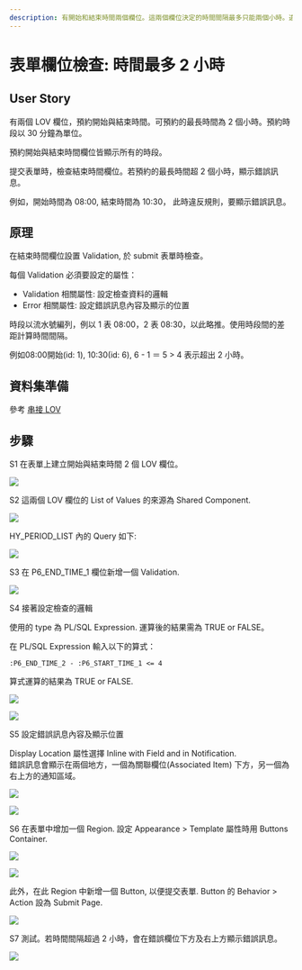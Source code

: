 ```yaml
---
description: 有開始和結束時間兩個欄位。這兩個欄位決定的時間間隔最多只能兩個小時。違反規則時，在表單上顯示錯誤訊息，表單資料不會 submit。
---
```


# 表單欄位檢查: 時間最多 2 小時

## User Story

有兩個 LOV 欄位，預約開始與結束時間。可預約的最長時間為 2 個小時。預約時段以 30 分鐘為單位。

預約開始與結束時間欄位皆顯示所有的時段。

提交表單時，檢查結束時間欄位。若預約的最長時間超 2 個小時，顯示錯誤訊息。

例如，開始時間為 08:00, 結束時間為 10:30， 此時違反規則，要顯示錯誤訊息。



## 原理

在結束時間欄位設置 Validation, 於 submit 表單時檢查。

每個 Validation 必須要設定的屬性：

* Validation 相關屬性: 設定檢查資料的邏輯
* Error 相關屬性: 設定錯誤訊息內容及顯示的位置

時段以流水號編列，例以 1 表 08:00，2 表 08:30，以此略推。使用時段間的差距計算時間間隔。

例如08:00開始(id: 1), 10:30(id: 6), 6 - 1 ＝ 5 > 4 表示超出 2 小時。

## 資料集準備

參考 [串接 LOV](../lov/cascade_lov.md#zi-liao-ji-zhun-bei)&#x20;

## 步驟

S1 在表單上建立開始與結束時間 2 個 LOV 欄位。

![](<../.gitbook/assets/image (58).png>)

S2 這兩個 LOV 欄位的 List of Values 的來源為 Shared Component.

![](<../.gitbook/assets/image (4) (1).png>)

HY\_PERIOD\_LIST 內的 Query 如下:

![](<../.gitbook/assets/image (10).png>)

S3 在 P6\_END\_TIME\_1 欄位新增一個 Validation.

![](<../.gitbook/assets/image (27).png>)

S4 接著設定檢查的邏輯

使用的 type 為 PL/SQL Expression. 運算後的結果需為 TRUE or FALSE。

在 PL/SQL Expression 輸入以下的算式：

```plsql
:P6_END_TIME_2 - :P6_START_TIME_1 <= 4
```

算式運算的結果為 TRUE or FALSE.&#x20;

![](<../.gitbook/assets/image (65).png>)

![](<../.gitbook/assets/image (9).png>)

S5 設定錯誤訊息內容及顯示位置

Display Location 屬性選擇 Inline with Field and in Notification. \
錯誤訊息會顯示在兩個地方，一個為關聯欄位(Associated Item) 下方，另一個為右上方的通知區域。

![](<../.gitbook/assets/image (33).png>)

![](<../.gitbook/assets/image (18).png>)

S6 在表單中增加一個 Region. 設定 Appearance > Template 屬性時用 Buttons Container.

![](<../.gitbook/assets/image (15).png>)

![](<../.gitbook/assets/image (61).png>)

此外，在此 Region 中新增一個 Button, 以便提交表單. Button 的 Behavior > Action 設為 Submit Page.

![](<../.gitbook/assets/image (87).png>)

S7 測試。若時間間隔超過 2 小時，會在錯誤欄位下方及右上方顯示錯誤訊息。

![](<../.gitbook/assets/image (63).png>)
